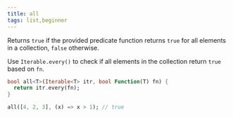 ```yaml
---
title: all
tags: list,beginner
---
```


Returns `true` if the provided predicate function returns `true` for all elements in a collection, `false` otherwise.

Use `Iterable.every()` to check if all elements in the collection return `true` based on `fn`.

```dart
bool all<T>(Iterable<T> itr, bool Function(T) fn) {
  return itr.every(fn);
}
```

```dart
all([4, 2, 3], (x) => x > 1); // true
```
